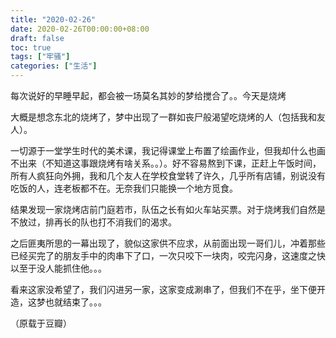 ```yaml
---
title: "2020-02-26"
date: 2020-02-26T00:00:00+08:00
draft: false
toc: true
tags: ["牢骚"]
categories: ["生活"]
---
```


每次说好的早睡早起，都会被一场莫名其妙的梦给搅合了。。今天是烧烤

大概是想念东北的烧烤了，梦中出现了一群如丧尸般渴望吃烧烤的人（包括我和友人）。

一切源于一堂学生时代的美术课，我记得课堂上布置了绘画作业，但我却什么也画不出来（不知道这事跟烧烤有啥关系。。）。好不容易熬到下课，正赶上午饭时间，所有人疯狂向外拥，我和几个友人在学校食堂转了许久，几乎所有店铺，别说没有吃饭的人，连老板都不在。无奈我们只能换一个地方觅食。

结果发现一家烧烤店前门庭若市，队伍之长有如火车站买票。对于烧烤我们自然是不放过，排再长的队也打不消我们的渴求。

之后匪夷所思的一幕出现了，貌似这家供不应求，从前面出现一哥们儿，冲着那些已经买完了的朋友手中的肉串下了口，一次只咬下一块肉，咬完闪身，这速度之快以至于没人能抓住他。。。

看来这家没希望了，我们闪进另一家，这家变成涮串了，但我们不在乎，坐下便开造，这梦也就结束了。。。

（原载于豆瓣）

